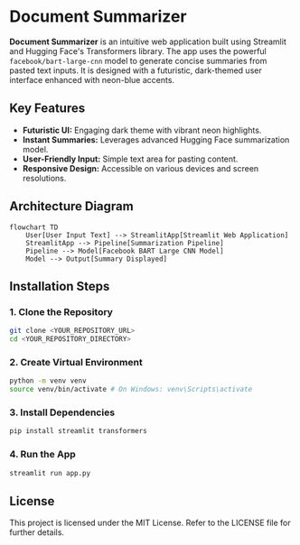 # Document Summarizer

**Document Summarizer** is an intuitive web application built using Streamlit and Hugging Face's Transformers library. The app uses the powerful `facebook/bart-large-cnn` model to generate concise summaries from pasted text inputs. It is designed with a futuristic, dark-themed user interface enhanced with neon-blue accents.

## Key Features

- **Futuristic UI:** Engaging dark theme with vibrant neon highlights.
- **Instant Summaries:** Leverages advanced Hugging Face summarization model.
- **User-Friendly Input:** Simple text area for pasting content.
- **Responsive Design:** Accessible on various devices and screen resolutions.

## Architecture Diagram

```mermaid
flowchart TD
    User[User Input Text] --> StreamlitApp[Streamlit Web Application]
    StreamlitApp --> Pipeline[Summarization Pipeline]
    Pipeline --> Model[Facebook BART Large CNN Model]
    Model --> Output[Summary Displayed]
```

## Installation Steps

### 1. Clone the Repository

```bash
git clone <YOUR_REPOSITORY_URL>
cd <YOUR_REPOSITORY_DIRECTORY>
```

### 2. Create Virtual Environment

```bash
python -m venv venv
source venv/bin/activate # On Windows: venv\Scripts\activate
```

### 3. Install Dependencies

```bash
pip install streamlit transformers
```

### 4. Run the App

```bash
streamlit run app.py
```


## License

This project is licensed under the MIT License. Refer to the LICENSE file for further details.


